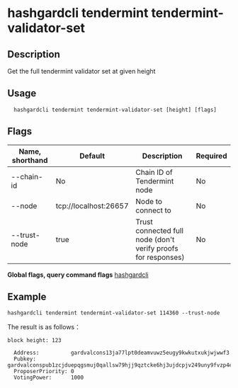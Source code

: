 # hashgardcli tendermint tendermint-validator-set

## Description

Get the full tendermint validator set at given height

## Usage

```
  hashgardcli tendermint tendermint-validator-set [height] [flags]
```

## Flags

| Name, shorthand  | Default               | Description            | Required               |
| ------------ | --------------------- | -------------------------- | ---------------------- |
| --chain-id   | No                    | Chain ID of Tendermint node                     | No|
| --node       | tcp://localhost:26657 | Node to connect to                      | No        |
| --trust-node | true        | Trust connected full node (don't verify proofs for responses)| No |

**Global flags, query command flags** [hashgardcli](../README.md)

## Example

```shell
hashgardcli tendermint tendermint-validator-set 114360 --trust-node
```

The result is as follows：

```
block height: 123

  Address:          gardvalcons13ja77lpt0deamvuwz5eugy9kwkutxukjwjwwf3
  Pubkey:           gardvalconspub1zcjduepqgsmuj0qallsw79hjj9qztcke6hj3ujdcpjv249uny9fvzp4eulms0tqvgs
  ProposerPriority: 0
  VotingPower:      1000

```
